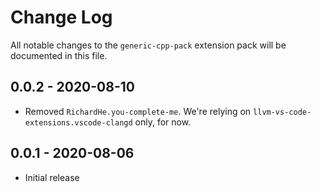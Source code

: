 # Change Log
All notable changes to the `generic-cpp-pack` extension pack will be documented in this file.

## 0.0.2 - 2020-08-10
- Removed `RichardHe.you-complete-me`. We're relying on `llvm-vs-code-extensions.vscode-clangd` only, for now.

## 0.0.1 - 2020-08-06
- Initial release
